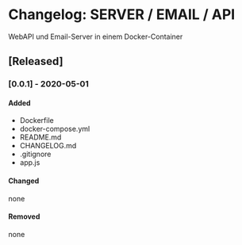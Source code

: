 # Changelog: SERVER / EMAIL / API

WebAPI und Email-Server in einem Docker-Container

## [Released]

### [0.0.1] - 2020-05-01

#### Added

- Dockerfile
- docker-compose.yml
- README.md
- CHANGELOG.md
- .gitignore
- app.js

#### Changed

none

#### Removed

none